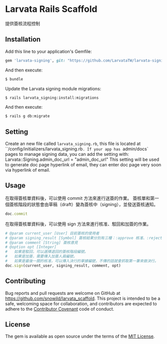 # Larvata Rails Scaffold

提供簽核流程控制

## Installation

Add this line to your application's Gemfile:

```ruby
gem 'larvata-signing', git: "https://github.com/LarvataTW/larvata-signing-engine.git"

```

And then execute:
```bash
$ bundle
```

Update the Larvata signing module migrations:
```bash
$ rails larvata_signing:install:migrations
```

And then execute:
```bash
$ rails g db:migrate
```

## Setting

Create an new file called `larvata_signing.rb`, this file is located at ``/config/initializers/larvata_signing.rb`.
If your app has `admin/docs` pages to manage signing data, you can add the setting with:
    Larvata::Signing.admin_doc_url = "admin_doc_url"
This setting will be used to generate doc page hyperlink of email, they can enter doc page very soon via hyperlink of email.

## Usage

在取得簽核單資料後，可以使用 commit 方法來進行送簽的作業。
簽核單和第一個簽核階段的狀態會由草稿（draft）變為簽核中（signing），並發送簽核通知。

```ruby
doc.commit
```

在取得簽核單資料後，可以使用 sign 方法來進行核准、駁回和加簽的作業。

```ruby
# @param current_user [User] 目前簽核的使用者
# @param signing_result [Symbol] 簽核結果分別有三種：:approve 核准、:reject 駁回、:wait 加簽
# @param comment [String] 簽核意見
# @option opt [Integer] 
#   如果是駁回，可以選擇退回的簽核階段編號。
#   如果是加簽，需要傳入加簽人員編號。
#   如果是最後一關的核准，可以傳入決行的單據編號，不傳的話就會抓取第一筆來做決行。
doc.sign(current_user, signing_result, comment, opt)
```

## Contributing

Bug reports and pull requests are welcome on GitHub at https://github.com/snowild/larvata_scaffold. This project is intended to be a safe, welcoming space for collaboration, and contributors are expected to adhere to the [Contributor Covenant](http://contributor-covenant.org) code of conduct.

## License

The gem is available as open source under the terms of the [MIT License](http://opensource.org/licenses/MIT).
